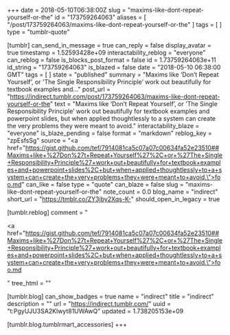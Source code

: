 +++
date = 2018-05-10T06:38:00Z
slug = "maxims-like-dont-repeat-yourself-or-the"
id = "173759264063"
aliases = [ "/post/173759264063/maxims-like-dont-repeat-yourself-or-the" ]
tags = [ ]
type = "tumblr-quote"

[tumblr]
can_send_in_message = true
can_reply = false
display_avatar = true
timestamp = 1.52593428e+09
interactability_reblog = "everyone"
can_reblog = false
is_blocks_post_format = false
id = 1.73759264063e+11
id_string = "173759264063"
is_blazed = false
date = "2018-05-10 06:38:00 GMT"
tags = [ ]
state = "published"
summary = "Maxims like ‘Don’t Repeat Yourself’, or 'The Single Responsibility Principle’ work out beautifully for textbook examples and..."
post_url = "https://indirect.tumblr.com/post/173759264063/maxims-like-dont-repeat-yourself-or-the"
text = "Maxims like &lsquo;Don&rsquo;t Repeat Yourself&rsquo;, or 'The Single Responsibility Principle&rsquo; work out beautifully for textbook examples and powerpoint slides, but when applied thoughtlessly to a system can create the very problems they were meant to avoid."
interactability_blaze = "everyone"
is_blaze_pending = false
format = "markdown"
reblog_key = "zpEsfsSg"
source = "<a href=\"https://gist.github.com/tef/7914081ca5c07a07c00634fa52e23510##Maxims+like+%27Don%27t+Repeat+Yourself%27%2C+or+%27The+Single+Responsibility+Principle%27+work+out+beautifully+for+textbook+examples+and+powerpoint+slides%2C+but+when+applied+thoughtlessly+to+a+system+can+create+the+very+problems+they+were+meant+to+avoid.\">foo.md</a>"
can_like = false
type = "quote"
can_blaze = false
slug = "maxims-like-dont-repeat-yourself-or-the"
note_count = 0.0
blog_name = "indirect"
short_url = "https://tmblr.co/ZY3jby2Xqs-K-"
should_open_in_legacy = true

[tumblr.reblog]
comment = "<p><a href=\"https://gist.github.com/tef/7914081ca5c07a07c00634fa52e23510##Maxims+like+%27Don%27t+Repeat+Yourself%27%2C+or+%27The+Single+Responsibility+Principle%27+work+out+beautifully+for+textbook+examples+and+powerpoint+slides%2C+but+when+applied+thoughtlessly+to+a+system+can+create+the+very+problems+they+were+meant+to+avoid.\">foo.md</a></p>"
tree_html = ""

[tumblr.blog]
can_show_badges = true
name = "indirect"
title = "indirect"
description = ""
url = "https://indirect.tumblr.com/"
uuid = "t:PgyUJU3SA2Klwyt81UWAwQ"
updated = 1.738205153e+09

[tumblr.blog.tumblrmart_accessories]
+++
